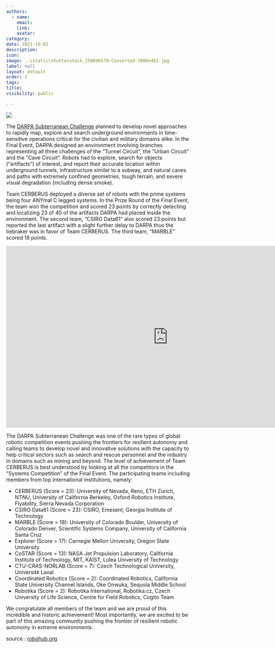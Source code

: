 ```yaml
---
authors:
  - name: 
    email: 
    link:
    avatar: 
category:
date: 2021-10-01
description:
icon:
image: ..\static\shutterstock_250696570-Converted-1000x462.jpg
label: null
layout: default
order: 1
tags:
title:
visibility: public

---
```




![](https://robohub.org/wp-content/uploads/2021/09/darpa-subterranean-challenge-1024x576.png)

The [DARPA Subterranean Challenge](https://subtchallenge.com/) planned to develop novel approaches to rapidly map, explore and search underground environments in time-sensitive operations critical for the civilian and military domains alike. In the Final Event, DARPA designed an environment involving branches representing all three challenges of the “Tunnel Circuit”, the “Urban Circuit” and the “Cave Circuit”. Robots had to explore, search for objects (“artifacts”) of interest, and report their accurate location within underground tunnels, infrastructure similar to a subway, and natural caves and paths with extremely confined geometries, tough terrain, and severe visual degradation (including dense smoke).

Team CERBERUS deployed a diverse set of robots with the prime systems being four ANYmal C legged systems. In the Prize Round of the Final Event, the team won the competition and scored 23 points by correctly detecting and localizing 23 of 40 of the artifacts DARPA had placed inside the environment. The second team, “CSIRO Data61” also scored 23 points but reported the last artifact with a slight further delay to DARPA thus the tiebraker was in favor of Team CERBERUS. The third team, “MARBLE” scored 18 points.

<iframe width="880" height="495" src="https://www.youtube.com/embed/mkW3caX0SGU" title="YouTube video player" frameborder="0" allow="accelerometer; autoplay; clipboard-write; encrypted-media; gyroscope; picture-in-picture" allowfullscreen></iframe>

The DARPA Subterranean Challenge was one of the rare types of global robotic competition events pushing the frontiers for resilient autonomy and calling teams to develop novel and innovative solutions with the capacity to help critical sectors such as search and rescue personnel and the industry in domains such as mining and beyond. The level of achievement of Team CERBERUS is best understood by looking at all the competitors in the “Systems Competition” of the Final Event. The participating teams including members from top international institutions, namely:

-   CERBERUS (Score = 23): University of Nevada, Reno, ETH Zurich, NTNU, University of California Berkeley, Oxford Robotics Institute, Flyability, Sierra Nevada Corporation
-   CSIRO Data61 (Score = 23): CSIRO, Emesent, Georgia Institute of Technology
-   MARBLE (Score = 18): University of Colorado Boulder, University of Colorado Denver, Scientific Systems Company, University of California Santa Cruz
-   Explorer (Score = 17): Carnegie Mellon University, Oregon State University
-   CoSTAR (Score = 13): NASA Jet Propulsion Laboratory, California Institute of Technology, MIT, KAIST, Lulea University of Technology
-   CTU-CRAS-NORLAB (Score = 7): Czech Technological University, Université Laval
-   Coordinated Robotics (Score = 2): Coordinated Robotics, California State University Channel Islands, Oke Onwuka, Sequoia Middle School
-   Robotika (Score = 2): Robotika International, Robotika.cz, Czech University of Life Science, Centre for Field Robotics, Cogito Team

We congratulate all members of the team and we are proud of this incredible and historic achievement! Most importantly, we are excited to be part of this amazing community pushing the frontier of resilient robotic autonomy in extreme environments.

source : [robohub.org](https://robohub.org/team-cerberus-wins-the-darpa-subterranean-challenge/)
